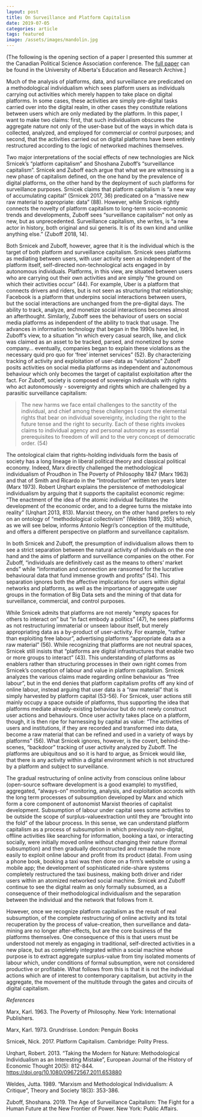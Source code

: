 ```yaml
---
layout: post
title: On Surveillance and Platform Capitalism
date: 2019-07-05
categories: article
tags: featured
image: /assets/images/mandolin.jpg
---
```


(The following is the opening section of a paper I presented this summer
at the Canadian Political Science Association conference. The [full paper](https://doi.org/10.7939/r3-bh46-qb62)
can be found in the University of Alberta's Education and Research
Archive.]

Much of the analysis of platforms, data, and surveillance are predicated on a
methodological individualism which sees platform users as individuals carrying
out activities which merely happen to take place on digital platforms. In some
cases, these activities are simply pre-digital tasks carried over into the digital
realm, in other cases they constitute relations between users which are only
mediated by the platform. In this paper, I want to make two claims: first, that
such individualism obscures the aggregate nature not only of the user-base but
of the ways in which data is collected, analyzed, and employed for commercial 
or control purposes; and second, that the activities carried out on digital
platforms have been entirely restructured according to the logic of networked
machines themselves.

Two major interpretations of the social effects of new technologies are Nick
Srnicek’s “platform capitalism” and Shoshana Zuboff’s “surveillance capitalism”.
Srnicek and Zuboff each argue that what we are witnessing is a new phase of
capitalism defined, on the one hand by the prevalence of digital platforms, on the
other hand by the deployment of such platforms for surveillance purposes.
Srnicek claims that platform capitalism is “a new way of accumulating capital”
(Srnicek 2017, 36) predicated on a “massive new raw material to appropriate:
data” (88). However, while Srnicek rightly connects the novelty of platform
capitalism to long-term socio-economic trends and developments, Zuboff sees
“surveillance capitalism” not only as new, but as unprecedented. Surveillance
capitalism, she writes, is “a new actor in history, both original and sui generis. It
is of its own kind and unlike anything else.” (Zuboff 2018, 14).

Both Srnicek and Zuboff, however, agree that it is the individual which is the
target of both platform and surveillance capitalism. Srnicek sees platforms as
mediating between users, with user activity seen as independent of the platform
itself, self-directed non-technological acts engaged in by autonomous
individuals. Platforms, in this view, are situated between users who are carrying
out their own activities and are simply “the ground on which their activities
occur” (44). For example, Uber is a platform that connects drivers and riders, but
is not seen as structuring that relationship; Facebook is a platform that underpins
social interactions between users, but the social interactions are unchanged from
the pre-digital days. The ability to track, analyze, and monetize social
interactions becomes almost an afterthought. Similarly, Zuboff sees the
behaviour of users on social media platforms as independent of the ability to
track that usage. The advances in information technology that began in the 1990s
have led, in Zuboff’s view, to a situation “in which every casual search, like, and
click was claimed as an asset to be tracked, parsed, and monetized by some
company… eventually, companies began to explain these violations as the
necessary quid pro quo for ‘free’ internet services” (52). By characterizing
tracking of activity and exploitation of user-data as “violations” Zuboff posits
activities on social media platforms as independent and autonomous behaviour
which only becomes the target of capitalist exploitation after the fact. For Zuboff,
society is composed of sovereign individuals with rights who act autonomously -
sovereignty and rights which are challenged by a parasitic surveillance
capitalism:

>The new harms we face entail challenges to the sanctity of the individual, and
chief among these challenges I count the elemental rights that bear on individual 
sovereignty, including the right to the future tense and the right to security. Each of
these rights invokes claims to individual agency and personal autonomy as
essential prerequisites to freedom of will and to the very concept of democratic
order. (54)

The ontological claim that rights-holding individuals form the basis of society
has a long lineage in liberal political theory and classical political economy.
Indeed, Marx directly challenged the methodological individualism of Proudhon
in The Poverty of Philosophy 1847 (Marx 1963) and that of Smith and Ricardo in the
“Introduction” written ten years later (Marx 1973). Robert Urqhart explains the
persistence of methodological individualism by arguing that it supports the
capitalist economic regime: “The enactment of the idea of the atomic individual
facilitates the development of the economic order, and to a degree turns the
mistake into reality” (Urqhart 2013, 813). Marxist theory, on the other hand
prefers to rely on an ontology of “methodological collectivism” (Weldes 1989,
355) which, as we will see below, informs Antonio Negri’s conception of the
multitude, and offers a different perspective on platform and surveillance
capitalism.

In both Srnicek and Zuboff, the presumption of individualism allows them to
see a strict separation between the natural activity of individuals on the one hand
and the aims of platform and surveillance companies on the other. For Zuboff,
“individuals are definitively cast as the means to others’ market ends” while
“information and connection are ransomed for the lucrative behavioural data
that fund immense growth and profits” (54). This separation ignores both the
affective implications for users within digital networks and platforms, as well as
the importance of aggregate user groups in the formation of Big Data sets and
the mining of that data for surveillance, commercial, and control purposes.

While Srnicek admits that platforms are not merely “empty spaces for others
to interact on” but “in fact embody a politics” (47), he sees platforms as not
restructuring immaterial or unseen labour itself, but merely appropriating data
as a by-product of user-activity. For example, “rather than exploiting free
labour”, advertising platforms “appropriate data as a raw material” (56). While
recognizing that platforms are not neutral spaces, Srnicek still insists that
“platforms are digital infrastructures that enable two or more groups to interact”
(43). This understanding of platforms as enablers rather than structuring
processes in their own right comes from Srnicek’s conception of labour and value
in platform capitalism. Srnicek analyzes the various claims made regarding
online behaviour as “free labour”, but in the end denies that platform capitalism
profits off any kind of online labour, instead arguing that user data is a “raw
material” that is simply harvested by platform capital (53-56). For Srnicek, user 
actions still mainly occupy a space outside of platforms, thus supporting the idea
that platforms mediate already-existing behaviour but do not newly construct
user actions and behaviours. Once user activity takes place on a platform,
though, it is then ripe for harnessing by capital as value: “The activities of users
and institutions, if they are recorded and transformed into data, become a raw
material that can be refined and used in a variety of ways by platforms” (56).
What Srnicek ignores, however, is the covert, behind-the-scenes, “backdoor”
tracking of user activity analyzed by Zuboff. The platforms are ubiquitous and so
it is hard to argue, as Srnicek would like, that there is any activity within a digital
environment which is not structured by a platform and subject to surveillance.

The gradual restructuring of online activity from conscious online labour
(open-source software development is a good example) to mystified, aggregated,
“always-on” monitoring, analysis, and exploitation accords with the long term
processes of subsumption developed by Marx and which form a core component
of autonomist Marxist theories of capitalist development. Subsumption of labour
under capital sees some activities to be outside the scope of surplus-valueextraction until they are “brought into the fold” of the labour process. In this
sense, we can understand platform capitalism as a process of subsumption in
which previously non-digital, offline activities like searching for information,
booking a taxi, or interacting socially, were initially moved online without
changing their nature (formal subsumption) and then gradually deconstructed
and remade the more easily to exploit online labour and profit from its product
(data). From using a phone book, booking a taxi was then done on a firm’s
website or using a mobile app; the development of sophisticated ride-share
systems completely restructured the taxi business, making both driver and rider
users within an atomized networked social machine. Srnicek and Zuboff
continue to see the digital realm as only formally subsumed, as a consequence of
their methodological individualism and the separation between the individual
and the network that follows from it.

However, once we recognize platform capitalism as the result of real
subsumption, of the complete restructuring of online activity and its total
recuperation by the process of value-creation, then surveillance and data-mining
are no longer after-effects, but are the core business of the platforms themselves.
One consequence of this is that users must be understood not merely as engaging
in traditional, self-directed activities in a new place, but as completely integrated
within a social machine whose purpose is to extract aggregate surplus-value
from tiny isolated moments of labour which, under conditions of formal
subsumption, were not considered productive or profitable. What follows from
this is that it is not the individual actions which are of interest to contemporary
capitalism, but activity in the aggregate, the movement of the multitude through
the gates and circuits of digital capitalism. 

<em>References</em>

Marx, Karl. 1963. The Poverty of Philosophy. New York: International
Publishers.

Marx, Karl. 1973. Grundrisse. London: Penguin Books

Srnicek, Nick. 2017. Platform Capitalism. Cambridge: Polity Press.

Urqhart, Robert. 2013. “Taking the Modern for Nature: Methodological
Individualism as an Interesting Mistake”, European Journal of the History of
Economic Thought 20(5): 812-844. https://doi.org/10.1080/09672567.2011.653880

Weldes, Jutta. 1989. “Marxism and Methodological Individualism: A
Critique”, Theory and Society 18(3): 353-386.

Zuboff, Shoshana. 2019. The Age of Surveillance Capitalism: The Fight for a
Human Future at the New Frontier of Power. New York: Public Affairs.
